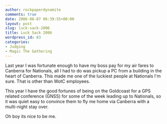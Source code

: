 ```yaml
---
author: rockpaperdynamite
comments: true
date: 2006-06-07 06:39:55+00:00
layout: post
slug: luck-sack-2006
title: Luck Sack 2006
wordpress_id: 83
categories:
- Judging
- Magic The Gathering
---
```


Last year I was fortunate enough to have my boss pay for my air fares to Canberra for Nationals, all I had to do was pickup a PC from a building in the heart of Canberra. This made me one of the luckiest people at Nationals I'm sure. That is other than WotC employees.

This year I have the good fortunes of being on the Goldcoast for a GPS related conference (GNSS) for some of the week leading up to Nationals, so it was quiet easy to convince them to fly me home via Canberra with a multi-night stay over.

Oh boy its nice to be me.
